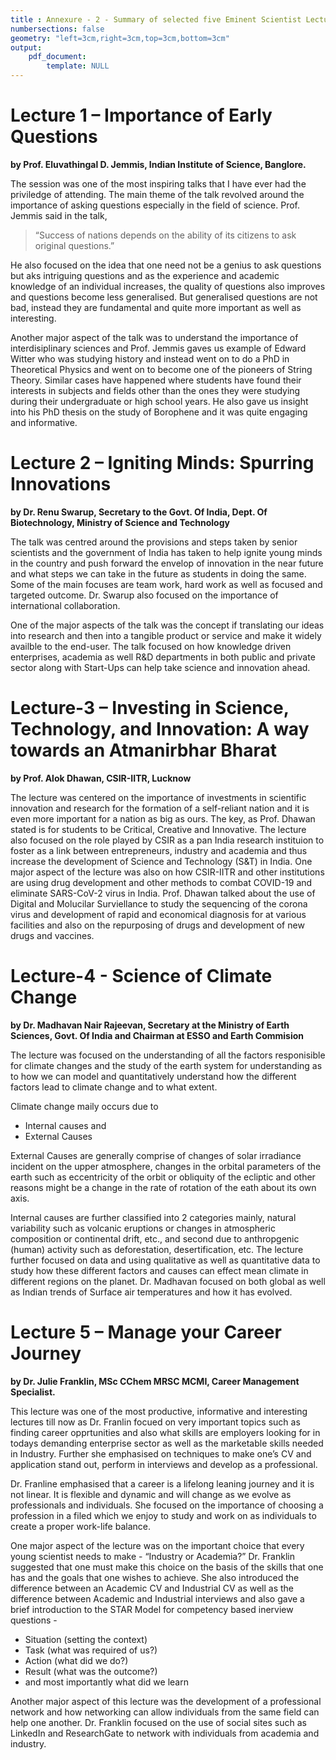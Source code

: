 ```yaml
---
title : Annexure - 2 - Summary of selected five Eminent Scientist Lectures
numbersections: false
geometry: "left=3cm,right=3cm,top=3cm,bottom=3cm"
output: 
	pdf_document:
		template: NULL
---
```


# Lecture 1 – Importance of Early Questions
**by Prof. Eluvathingal D. Jemmis, Indian Institute of Science, Banglore.**

The session was one of the most inspiring talks that I have ever had the priviledge of attending. The main theme of the talk revolved around the importance of asking questions especially in the field of science. Prof. Jemmis said in the talk, 

> “Success of nations depends on the ability of its citizens to ask original questions.”

He also focused on the idea that one need not be a genius to ask questions but aks intriguing questions and as the experience and academic knowledge of an individual increases, the quality of questions also improves and questions become less generalised. But generalised questions are not bad, instead they are fundamental and quite more important as well as interesting.

Another major aspect of the talk was to understand the importance of interdisiplinary sciences and Prof. Jemmis gaves us example of Edward Witter who was studying history and instead went on to do a PhD in Theoretical Physics and went on to become one of the pioneers of String Theory. Similar cases have happened where students have found their interests in subjects and fields other than the ones they were studying during their undergraduate or high school years. He also gave us insight into his PhD thesis on the study of Borophene and it was quite engaging and informative.

# Lecture 2 – Igniting Minds: Spurring Innovations
**by Dr. Renu Swarup, Secretary to the Govt. Of India, Dept. Of Biotechnology, Ministry of Science and Technology**

The talk was centred around the provisions and steps taken by senior scientists and the government of India has taken to help ignite young minds in the country and push forward the envelop of innovation in the near future and what steps we can take in the future as students in doing the same. Some of the main focuses are team work, hard work as well as focused and targeted outcome. Dr. Swarup also focused on the importance of international collaboration. 

One of the major aspects of the talk was the concept if translating our ideas into research and then into a tangible product or service and make it widely availble to the end-user. The talk focused on how knowledge driven enterprises, academia as well R&D departments in both public and private sector along with Start-Ups can help take science and innovation ahead.

# Lecture-3 – Investing in Science, Technology, and Innovation: A way towards an Atmanirbhar Bharat
**by Prof. Alok Dhawan, CSIR-IITR, Lucknow**

The lecture was centered on the importance of investments in scientific innovation and research for the formation of a self-reliant nation and it is even more important for a nation as big as ours. The key, as Prof. Dhawan stated is for students to be Critical, Creative and Innovative. The lecture also focused on the role played by CSIR as a pan India research instituion to foster as a link between entrepreneurs, industry and academia and thus increase the development of Science and Technology (S&T) in India. One major aspect of the lecture was also on how CSIR-IITR and other institutions are using drug development and other methods to combat COVID-19 and eliminate SARS-CoV-2 virus in India. Prof. Dhawan talked about the use of Digital and Molucilar Surviellance to study the sequencing of the corona virus and development of rapid and economical diagnosis for at various facilities and also on the repurposing of drugs and development of new drugs and vaccines.

# Lecture-4 -  Science of Climate Change
**by Dr. Madhavan Nair Rajeevan, Secretary at the Ministry of Earth Sciences, Govt. Of India and Chairman at ESSO and Earth Commision**

The lecture was focused on the understanding of all the factors responisible for climate changes and the study of the earth system for understanding as to how we can model and quantitatively understand how the different factors lead to climate change and to what extent. 

Climate change maily occurs due to 

- Internal causes and
- External Causes

External Causes are generally comprise of changes of solar irradiance incident on the upper atmosphere, changes in the orbital parameters of the earth such as eccentricity of the orbit or obliquity of the ecliptic and other reasons might be a change in the rate of rotation of the eath about its own axis.

Internal causes are further classified into 2 categories mainly, natural variability such as volcanic eruptions or changes in atmospheric composition or continental drift, etc., and second due to anthropgenic (human) activity such as deforestation, desertification, etc. The lecture further focused on data and using qualitative as well as quantitative data to study how these different factors and causes can effect mean climate in different regions on the planet. Dr. Madhavan focused on both global as well as Indian trends of Surface air temperatures and how it has evolved.

# Lecture 5 – Manage your Career Journey
**by Dr. Julie Franklin, MSc CChem MRSC MCMI, Career Management Specialist.**

This lecture was one of the most productive, informative and interesting lectures till now as Dr. Franlin focued on very important topics such as finding career opprtunities and also what skills are employers looking for in todays demanding enterprise sector as well as the marketable skills needed in Industry.  Further she emphasised on techniques to make one’s CV and application stand out, perform in interviews and develop as a professional. 

Dr. Franline emphasised that a career is a lifelong leaning journey and it is not linear. It is flexible and dynamic and will change as we evolve as professionals and individuals. She focused on the importance of choosing a profession in a filed which we enjoy to study and work on as individuals to create a proper work-life balance.

One major aspect of the lecture was on the important choice that every young scientist needs to make - “Industry or Academia?” Dr. Franklin suggested that one must make this choice on the basis of the skills that one has and the goals that one wishes to achieve. She also introduced the difference between an Academic CV and Industrial CV as well as the difference between Academic and Industrial interviews and also gave a brief introduction to the STAR Model for competency based inerview questions -

- Situation (setting the context)
- Task (what was required of us?)
- Action (what did we do?)
- Result (what was the outcome?)
- and most importantly what did we learn

Another major aspect of this lecture was the development of a professional network and how networking can allow individuals from the same field can help one another.  Dr. Franklin focused on the use of social sites such as LinkedIn and ResearchGate to network with individuals from academia and industry.
